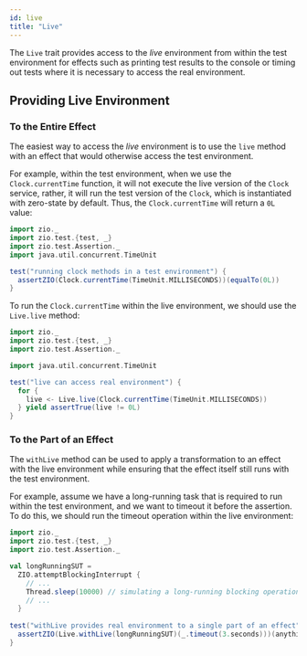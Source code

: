 ```yaml
---
id: live
title: "Live"
---
```


The `Live` trait provides access to the _live_ environment from within the test environment for effects such as printing test results to the console or timing out tests where it is necessary to access the real environment.

## Providing Live Environment 

### To the Entire Effect

The easiest way to access the _live_ environment is to use the `live` method with an effect that would otherwise access the test environment.

For example, within the test environment, when we use the `Clock.currentTime` function, it will not execute the live version of the `Clock` service, rather, it will run the test version of the `Clock`, which is instantiated with zero-state by default. Thus, the `Clock.currentTime` will return a `0L` value:

```scala mdoc:compile-only
import zio._
import zio.test.{test, _}
import zio.test.Assertion._
import java.util.concurrent.TimeUnit

test("running clock methods in a test environment") {
  assertZIO(Clock.currentTime(TimeUnit.MILLISECONDS))(equalTo(0L)) 
}
```

To run the `Clock.currentTime` within the live environment, we should use the `Live.live` method:

```scala mdoc:compile-only
import zio._
import zio.test.{test, _}
import zio.test.Assertion._

import java.util.concurrent.TimeUnit

test("live can access real environment") {
  for {
    live <- Live.live(Clock.currentTime(TimeUnit.MILLISECONDS))
  } yield assertTrue(live != 0L)
}
```

### To the Part of an Effect

The `withLive` method can be used to apply a transformation to an effect with the live environment while ensuring that the effect itself still runs with the test environment.

For example, assume we have a long-running task that is required to run within the test environment, and we want to timeout it before the assertion. To do this, we should run the timeout operation within the live environment:

```scala mdoc:compile-only
import zio._
import zio.test.{test, _}
import zio.test.Assertion._

val longRunningSUT =
  ZIO.attemptBlockingInterrupt {
    // ... 
    Thread.sleep(10000) // simulating a long-running blocking operation
    // ...
  }
  
test("withLive provides real environment to a single part of an effect") {
  assertZIO(Live.withLive(longRunningSUT)(_.timeout(3.seconds)))(anything)
}
```
